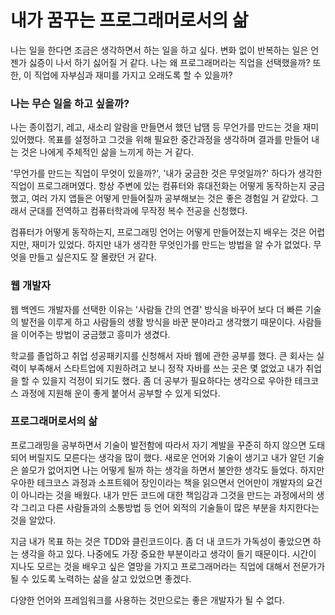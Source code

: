 # 내가 꿈꾸는 프로그래머로서의 삶



나는 일을 한다면 조금은 생각하면서 하는 일을 하고 싶다. 변화 없이 반복하는 일은 언젠가 싫증이 나서 하기 싫어질 거 같다. 나는 왜 프로그래머라는 직업을 선택했을까? 또한, 이 직업에 자부심과 재미를 가지고 오래도록 할 수 있을까?

### 나는 무슨 일을 하고 싶을까?

나는 종이접기, 레고, 새소리 알람을 만들면서 했던 납땜 등 무언가를 만드는 것을 재미있어했다. 목표를 설정하고 그것을 위해 필요한 중간과정을 생각하며 결과를 만들어 내는 것은 나에게 주체적인 삶을 느끼게 하는 거 같다.

'무언가를 만드는 직업이 무엇이 있을까?', '내가 궁금한 것은 무엇일까?' 하다가 생각한 직업이 프로그래머였다. 항상 주변에 있는 컴퓨터와 휴대전화는 어떻게 동작하는지 궁금했고, 여러 가지 앱들은 어떻게 만들어질까 공부해보는 것은 좋은 경험일 거 같았다. 그래서 군대를 전역하고 컴퓨터학과에 무작정 복수 전공을 신청했다.

컴퓨터가 어떻게 동작하는지, 프로그래밍 언어는 어떻게 만들어졌는지 배우는 것은 어렵지만, 재미가 있었다. 하지만 내가 생각한 무엇인가를 만드는 방법을 알 수가 없었다. 무엇을 만들고 싶은지도 잘 몰랐던 거 같다.

### 웹 개발자

웹 백엔드 개발자를 선택한 이유는 '사람들 간의 연결' 방식을 바꾸어 보다 더 빠른 기술의 발전을 이루게 하고 사람들의 생활 방식을 바꾼 분야라고 생각했기 때문이다. 사람들을 이어주는 방법이 궁금했고 흥미가 생겼다.

학교를 졸업하고 취업 성공패키지를 신청해서 자바 웹에 관한 공부를 했다. 큰 회사는 실력이 부족해서 스타트업에 지원하려고 보니 정작 자바를 쓰는 곳은 몇 없었고 내가 취업을 할 수 있을지 걱정이 되기도 했다. 좀 더 공부가 필요하다는 생각으로 우아한 테크코스 과정에 지원해 운이 좋게 붙어서 공부할 수 있게 되었다.

### 프로그래머로서의 삶

프로그래밍을 공부하면서 기술이 발전함에 따라서 자기 계발을 꾸준히 하지 않으면 도태되어 버릴지도 모른다는 생각을 많이 했다. 새로운 언어와 기술이 생기고 내가 알던 기술은 쓸모가 없어지면 나는 어떻게 될까 하는 생각을 하면서 불안한 생각도 들었다. 하지만 우아한 테크코스 과정과 소프트웨어 장인이라는 책을 읽으면서 언어만이 개발자의 요건이 아니라는 것을 배웠다. 내가 만든 코드에 대한 책임감과 그것을 만드는 과정에서의 생각 그리고 다른 사람들과의 소통방법 등 언어 외적의 기술들이 많은 부분을 차지한다는 것을 알았다. 

지금 내가 목표 하는 것은 TDD와 클린코드이다. 좀 더 내 코드가 가독성이 좋았으면 하는 생각을 하고 있다. 나중에도 가장 중요한 부분이라고 생각이 들기 때문이다. 시간이 지나도 모르는 것을 배우고 싶은 열망을 가지고 프로그래머라는 직업에 대해서 전문가가 될 수 있도록 노력하는 삶을 살고 있었으면 좋겠다.

다양한 언어와 프레임워크를 사용하는 것만으로는 좋은 개발자가 될 수 없다. 

